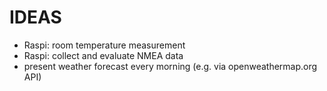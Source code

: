 # IDEAS

 - Raspi: room temperature measurement
 - Raspi: collect and evaluate NMEA data
 - present weather forecast every morning (e.g. via openweathermap.org API)

